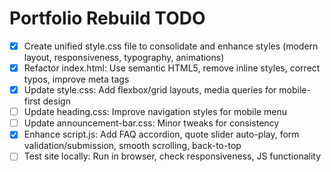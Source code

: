 # Portfolio Rebuild TODO

- [x] Create unified style.css file to consolidate and enhance styles (modern layout, responsiveness, typography, animations)
- [x] Refactor index.html: Use semantic HTML5, remove inline styles, correct typos, improve meta tags
- [x] Update style.css: Add flexbox/grid layouts, media queries for mobile-first design
- [ ] Update heading.css: Improve navigation styles for mobile menu
- [ ] Update announcement-bar.css: Minor tweaks for consistency
- [x] Enhance script.js: Add FAQ accordion, quote slider auto-play, form validation/submission, smooth scrolling, back-to-top
- [ ] Test site locally: Run in browser, check responsiveness, JS functionality
